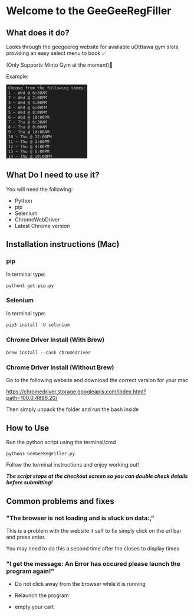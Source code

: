 # Welcome to the GeeGeeRegFiller

## What does it do?

Looks through the geegeereg website for available uOtttawa gym slots, providing an easy select menu to book ✅

(Only Supports Minto Gym at the moment)🚨

Example:

<img src="list.png"
     alt="list"
     style="height: 200px; width: 220px;" />

## What Do I need to use it?

You will need the following:

- Python
- pip
- Selenium
- ChromeWebDriver
- Latest Chrome version

## Installation instructions (Mac)

### pip

In terminal type:

```
python3 get-pip.py
```

### Selenium

In terminal type:

```
pip3 install -U selenium
```

### Chrome Driver Install (With Brew)

```
brew install --cask chromedriver
```

### Chrome Driver Install (Without Brew)

Go to the following website and download the correct version for your mac

<https://chromedriver.storage.googleapis.com/index.html?path=100.0.4896.20/>

Then simply unpack the folder and run the bash inside

## How to Use

Run the python script using the terminal/cmd

```
python3 GeeGeeRegFiller.py
```

Follow the terminal instructions and enjoy working out!

***The script stops at the checkout screen so you can double check details before submitting!***

## Common problems and fixes

### "The browser is not loading and is stuck on data:,"

This is a problem with the website it self to fix simply click on the url bar and press enter.

You may need to do this a second time after the closes to display times

### "I get the message: An Error has occured please launch the program again!"

- Do not click away from the browser while it is running

- Relaunch the program

- empty your cart 

